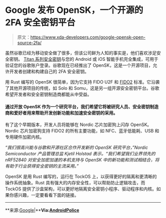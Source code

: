 # Google 发布 OpenSK，一个开源的 2FA 安全密钥平台

> 原文：<https://www.xda-developers.com/google-opensk-open-source-2fa/>

虽然谷歌已经为移动安全做了很多，但该公司鲜为人知的事实是，他们喜欢涉足安全密钥。 [Titan 系列安全密钥](https://www.xda-developers.com/google-titan-security-key-usb-c/)与您的 Android 或 iOS 智能手机完全集成，可用于验证您的谷歌账户登录。谷歌现在已经推出了 OpenSK，这是一个开源项目，允许开发者创建和构建自己的 2FA 安全密钥。

用 Rust 编写的 OpenSK 很简单，因为它支持 FIDO U2F 和 [FIDO2](https://www.xda-developers.com/android-fido2-certified-passwordless-access/) 标准。它沿袭了其他开源项目的传统，如 Solo 和 Somu，这是另一组开源安全密钥平台。谷歌希望开发者和安全密钥制造商都能从中受益。

#### 通过开放 OpenSK 作为一个研究平台，我们希望它将被研究人员、安全密钥制造商和爱好者用来帮助开发创新功能和加速安全密钥的采用。

有了这个早期版本，开发人员将能够在 Nordic 芯片加密狗上闪存 OpenSK。Nordic 芯片加密狗支持 FIDO2 的所有主要功能，如 NFC、蓝牙低能耗、USB 和专用硬件加密内核。

*“我们很高兴能与谷歌和开源社区合作开发新的 OpenSK 研究平台，”*Nordic Semiconductor 产品管理总监 Kjetil Holstad 表示。*“我们希望我们业界领先的 nRF52840 对安全加密加速的本机支持与 OpenSK 中的新功能和测试相结合，将有助于行业获得安全密钥的主流采用。”*

OpenSK 是用 Rust 编写的，运行在 TockOS 上，以获得更好的隔离和更清晰的操作系统抽象。Rust 具有强大的内存安全性，可以帮助防止逻辑攻击，而 TockOS 提供了沙盒架构，可以更好地隔离安全密钥小程序、驱动程序和内核。如果你感兴趣，一定要看看下面的链接。

* * *

**来源:[Google](https://security.googleblog.com/2020/01/say-hello-to-opensk-fully-open-source.html)|****Via:[AndroidPolice](https://www.androidpolice.com/2020/01/30/google-releases-open-source-2fa-security-key-platform/)**